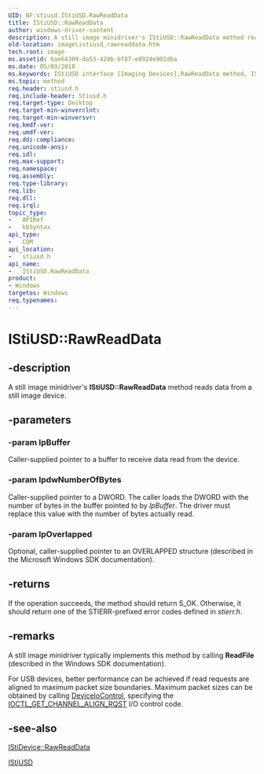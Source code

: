 ```yaml
---
UID: NF:stiusd.IStiUSD.RawReadData
title: IStiUSD::RawReadData
author: windows-driver-content
description: A still image minidriver's IStiUSD::RawReadData method reads data from a still image device.
old-location: image\istiusd_rawreaddata.htm
tech.root: image
ms.assetid: 6ae64309-da53-420b-bf87-e8924e902dba
ms.date: 05/03/2018
ms.keywords: IStiUSD interface [Imaging Devices],RawReadData method, IStiUSD.RawReadData, IStiUSD::RawReadData, RawReadData, RawReadData method [Imaging Devices], RawReadData method [Imaging Devices],IStiUSD interface, image.istiusd_rawreaddata, stifnc_29a3d9c4-92a8-47cd-b12c-0280003c43b7.xml, stiusd/IStiUSD::RawReadData
ms.topic: method
req.header: stiusd.h
req.include-header: Stiusd.h
req.target-type: Desktop
req.target-min-winverclnt: 
req.target-min-winversvr: 
req.kmdf-ver: 
req.umdf-ver: 
req.ddi-compliance: 
req.unicode-ansi: 
req.idl: 
req.max-support: 
req.namespace: 
req.assembly: 
req.type-library: 
req.lib: 
req.dll: 
req.irql: 
topic_type:
-	APIRef
-	kbSyntax
api_type:
-	COM
api_location:
-	stiusd.h
api_name:
-	IStiUSD.RawReadData
product:
- Windows
targetos: Windows
req.typenames: 
---
```


# IStiUSD::RawReadData


## -description


A still image minidriver's <b>IStiUSD::RawReadData</b> method reads data from a still image device.


## -parameters




### -param lpBuffer

Caller-supplied pointer to a buffer to receive data read from the device.


### -param lpdwNumberOfBytes

Caller-supplied pointer to a DWORD. The caller loads the DWORD with the number of bytes in the buffer pointed to by <i>lpBuffer</i>. The driver must replace this value with the number of bytes actually read.


### -param lpOverlapped

Optional, caller-supplied pointer to an OVERLAPPED structure (described in the Microsoft Windows SDK documentation).


## -returns



If the operation succeeds, the method should return S_OK. Otherwise, it should return one of the STIERR-prefixed error codes defined in <i>stierr.h</i>.




## -remarks



A still image minidriver typically implements this method by calling <b>ReadFile</b> (described in the Windows SDK documentation).

For USB devices, better performance can be achieved if read requests are aligned to maximum packet size boundaries. Maximum packet sizes can be obtained by calling <a href="https://msdn.microsoft.com/1d35c087-6672-4fc6-baa1-a886dd9d3878">DeviceIoControl</a>, specifying the <a href="https://msdn.microsoft.com/library/windows/hardware/ff542849">IOCTL_GET_CHANNEL_ALIGN_RQST</a> I/O control code.




## -see-also




<a href="https://msdn.microsoft.com/library/windows/hardware/ff543760">IStiDevice::RawReadData</a>



<a href="https://msdn.microsoft.com/62740263-5bbb-48e1-be3d-9ee9cb37d6b9">IStiUSD</a>
 

 


